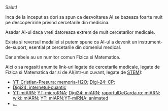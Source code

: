 Salut!

Inca de la inceput as dori sa spun ca dezvoltarea AI se bazeaza foarte mult pe descoperirirle privind cercetarile din medicina.

Asadar AI-ul daca vreti datoreaza extrem de mult cercetarilor medicale.

Exista si reversul medaliei si putem spune ca AI-ul a devenit un instrument-de-suport, esential pt cercetarile din domeniul medical.

Dar ambele au un numitor comun Fizica si Matematica.

Aici o sa regasiti anumite link-uri legate de cercetarile medicale, legate de Fizica si Matematica dar si de AI(intr-un cuvant, legate de [STEM](https://en.wikipedia.org/wiki/Science,_technology,_engineering,_and_mathematics)):


 - [YT-Cristian-Presura: memoria-H2O](https://www.youtube.com/watch?v=6Ui31mDHMGo&ab_channel=CristianPresur%C4%83-FizicaPovestit%C4%83); [Digi-24: CP](https://www.digi24.ro/eticheta/cristian-presura);
 - [Digi24: internetul-cuantic](https://www.digi24.ro/stiri/sci-tech/descoperiri/realizare-majora-pentru-stiinta-prima-teleportare-cuantica-pe-distanta-lunga-ce-va-insemna-internetul-cuantic-pentru-omenire-1427473)
 - [YT-miARN](https://www.youtube.com/watch?v=5e1i4gWWi04&ab_channel=AmeliaRueda); [YT-microRNA](https://www.youtube.com/watch?v=ku5isC_2tCE&ab_channel=LaboratoriodeFisiolog%C3%ADaMolecularYEstructural); [Digi24: miARN](https://www.youtube.com/watch?v=G3z_29GKOMs&ab_channel=Digi24HD); [raportulDeGarda.ro: miARN](https://raportuldegarda.ro/microarn-biomarkeri-diagnostic-tratament-cancer-precizie/); [wiki: miARN](https://ro.wikipedia.org/wiki/Micro-ARN); [YT: miARN](https://www.youtube.com/watch?v=-nlgC97bf20);[YT-miRNA: animated](https://www.youtube.com/watch?v=hY3TYEo24PY&ab_channel=AnimatedbiologyWitharpan)
 - [...](https://www.google.com/search?q=microARN+in+AI&sca_esv=7c37842ec84d2773&rlz=1C1CHBF_enRO1132RO1132&udm=2&biw=1920&bih=911&fbs=ABzOT_BYhiZpMrUAF0c9tORwPGls0vqphpL9nGKy0PrLJqseLh0EQ6IW_YF9DHIKeRA2FImZJj7_nGLmr0IdZilOghZzrnAO3ptW2gTgwcz2n-eyufClGrusiBEOYzLzCdA5ub_bU5h_oge6zzTClhvXzLKKWmLln45IqYP6lrebbE1r7aYpc_GzcbOW8ZVILbGgmCspTP2QynaGPGDlFJcqfRLVFMc4GQ&sxsrf=AHTn8zq3OqGq2_FuXlYzh8MSz8Ak_KqJkA%3A1743173159104&ei=J7bmZ6uKBo2Ixc8P7_OEuAE&ved=0ahUKEwjrubiHgq2MAxUNRPEDHe85ARcQ4dUDCBE&uact=5&oq=microARN+in+AI&gs_lp=EgNpbWciDm1pY3JvQVJOIGluIEFJSNQUUJ4KWN0OcAF4AJABAJgBc6AB1QKqAQMwLjO4AQPIAQD4AQGYAgCgAgCYAwCIBgGSBwCgB4cBsgcAuAcA&sclient=img)

